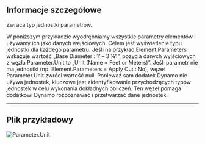 ## Informacje szczegółowe

Zwraca typ jednostki parametrów.

W poniższym przykładzie wyodrębniamy wszystkie parametry elementów i używamy ich jako danych wejściowych. Celem jest wyświetlenie typu jednostki dla każdego parametru.
Jeśli na przykład Element.Parameters wskazuje wartość „Base Diameter : 1’ – 3 ¼””, pozycja danych wyjściowych z węzła Parameter.Unit to „Unit (Name = Feet or Meters)”.
Jeśli parametr nie ma jednostki (np. Element.Parameters = Apply Cut : No), węzeł Parameter.Unit zwróci wartość null.
Ponieważ sam dodatek Dynamo nie używa jednostek, kluczowe jest zidentyfikowanie przychodzących typów jednostek w celu wykonania dokładnych obliczeń. Ten węzeł pomaga dodatkowi Dynamo rozpoznawać i przetwarzać dane jednostek.

___
## Plik przykładowy

![Parameter.Unit](./Revit.Elements.Parameter.Unit_img.jpg)
